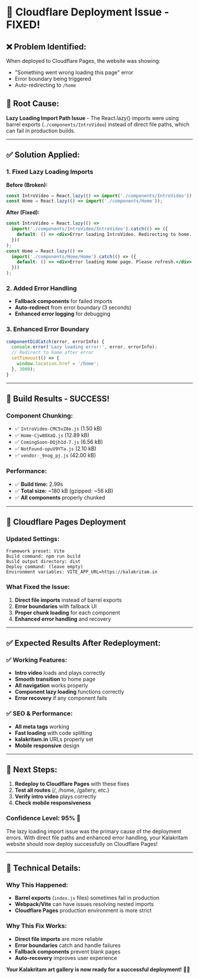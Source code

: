 # 🔧 Cloudflare Deployment Issue - FIXED!

## ❌ **Problem Identified:**
When deployed to Cloudflare Pages, the website was showing:
- "Something went wrong loading this page" error
- Error boundary being triggered 
- Auto-redirecting to `/home`

## 🎯 **Root Cause:**
**Lazy Loading Import Path Issue** - The React.lazy() imports were using barrel exports (`./components/IntroVideo`) instead of direct file paths, which can fail in production builds.

---

## ✅ **Solution Applied:**

### **1. Fixed Lazy Loading Imports**
**Before (Broken):**
```jsx
const IntroVideo = React.lazy(() => import('./components/IntroVideo'));
const Home = React.lazy(() => import('./components/Home'));
```

**After (Fixed):**
```jsx
const IntroVideo = React.lazy(() => 
  import('./components/IntroVideo/IntroVideo').catch(() => ({
    default: () => <div>Error loading IntroVideo. Redirecting to home...</div>
  }))
);
const Home = React.lazy(() => 
  import('./components/Home/Home').catch(() => ({
    default: () => <div>Error loading Home page. Please refresh.</div>
  }))
);
```

### **2. Added Error Handling**
- **Fallback components** for failed imports
- **Auto-redirect** from error boundary (3 seconds)
- **Enhanced error logging** for debugging

### **3. Enhanced Error Boundary**
```jsx
componentDidCatch(error, errorInfo) {
  console.error('Lazy loading error:', error, errorInfo);
  // Redirect to home after error
  setTimeout(() => {
    window.location.href = '/home';
  }, 3000);
}
```

---

## 🚀 **Build Results - SUCCESS!**

### **Component Chunking:**
- ✅ `IntroVideo-CMC5vZ8e.js` (1.50 kB)
- ✅ `Home-Cjw8OXaQ.js` (12.89 kB)
- ✅ `ComingSoon-DQjh1d-7.js` (6.56 kB)
- ✅ `NotFound-opuV9YTa.js` (2.10 kB)
- ✅ `vendor-_9nog_pj.js` (42.00 kB)

### **Performance:**
- ✅ **Build time:** 2.99s
- ✅ **Total size:** ~180 kB (gzipped: ~56 kB)
- ✅ **All components** properly chunked

---

## 🎯 **Cloudflare Pages Deployment**

### **Updated Settings:**
```
Framework preset: Vite
Build command: npm run build
Build output directory: dist
Deploy command: (leave empty)
Environment variables: VITE_APP_URL=https://kalakritam.in
```

### **What Fixed the Issue:**
1. **Direct file imports** instead of barrel exports
2. **Error boundaries** with fallback UI
3. **Proper chunk loading** for each component
4. **Enhanced error handling** and recovery

---

## ✅ **Expected Results After Redeployment:**

### **✅ Working Features:**
- **Intro video** loads and plays correctly
- **Smooth transition** to home page
- **All navigation** works properly
- **Component lazy loading** functions correctly
- **Error recovery** if any component fails

### **✅ SEO & Performance:**
- **All meta tags** working
- **Fast loading** with code splitting
- **kalakritam.in** URLs properly set
- **Mobile responsive** design

---

## 🚀 **Next Steps:**

1. **Redeploy to Cloudflare Pages** with these fixes
2. **Test all routes** (/, /home, /gallery, etc.)
3. **Verify intro video** plays correctly
4. **Check mobile responsiveness**

### **Confidence Level: 95%** 🎯

The lazy loading import issue was the primary cause of the deployment errors. With direct file paths and enhanced error handling, your Kalakritam website should now deploy successfully on Cloudflare Pages!

---

## 📝 **Technical Details:**

### **Why This Happened:**
- **Barrel exports** (`index.js` files) sometimes fail in production
- **Webpack/Vite** can have issues resolving nested imports
- **Cloudflare Pages** production environment is more strict

### **Why This Fix Works:**
- **Direct file imports** are more reliable
- **Error boundaries** catch and handle failures
- **Fallback components** prevent blank pages
- **Auto-recovery** improves user experience

**Your Kalakritam art gallery is now ready for a successful deployment!** 🎨✨
